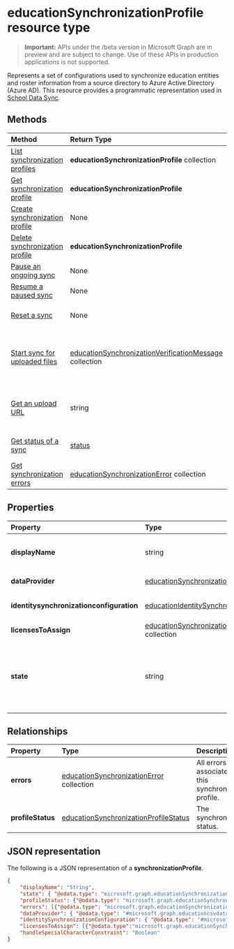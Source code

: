 # educationSynchronizationProfile resource type

> **Important:** APIs under the /beta version in Microsoft Graph are in preview and are subject to change. Use of these APIs in production applications is not supported.

Represents a set of configurations used to synchronize education entities and roster information from a source directory to Azure Active Directory (Azure AD). This resource provides a programmatic representation used in [School Data Sync](https://sds.microsoft.com).

## Methods

| Method | Return Type | Description |
|:-|:-|:-|
| [List synchronization profiles](../api/educationsynchronizationprofile_list.md) | **educationSynchronizationProfile** collection | Get a list of all the synchronization profiles in the tenant. |
| [Get synchronization profile](../api/educationsynchronizationprofile_get.md) | **educationSynchronizationProfile** | Retrieve a specific profile given the profile identifier. |
| [Create synchronization profile](../api/educationsynchronizationprofile_post.md) | None | Create a new synchronization profile. |
| [Delete synchronization profile](../api/educationsynchronizationprofile_delete.md) | **educationSynchronizationProfile** | Delete a specific profile given the profile identifier. |
| [Pause an ongoing sync](../api/educationsynchronizationprofile_pause.md) | None | Pause an ongoing synchronization. |
| [Resume a paused sync](../api/educationsynchronizationprofile_resume.md) | None | Resume a paused synchronization. |
| [Reset a sync](../api/educationsynchronizationprofile_reset.md) | None | Reset the state of the profile and restart synchronization. |
| [Start sync for uploaded files](../api/educationsynchronizationprofile_start.md) | [educationSynchronizationVerificationMessage](verificationMessage.md) collection| Verify the uploaded source files and start synchronization. Applies only when the data provider is [educationCsvDataProvider](educationcsvdataprovider.md). |
| [Get an upload URL](../api/educationsynchronizationprofile_uploadurl.md) | string | Return the short-lived URL to upload CSV data files. Applies only when the data provider is [educationCsvDataProvider](educationcsvdataprovider.md). |
| [Get status of a sync](../api/educationsynchronizationprofilestatus_get.md) | [status](synchronizationprofilestatus.md) | Return the status of a specific synchronization profile. |
| [Get synchronization errors](../api/educationsynchronizationerrors_get.md) | [educationSynchronizationError](educationsynchronizationerror.md) collection| Get all the errors generated during synchronization. |

## Properties

| Property | Type | Description |
|:-|:-|:-|
| **displayName** | string |  Name of the configuration profile for syncing identities.         |
| **dataProvider** | [educationSynchronizationDataProvider](educationsynchronizationdataprovider.md) |  The data provider used for the profile.         |
| **identitysynchronizationconfiguration** | [educationIdentitySynchronizationConfiguration](educationidentitysynchronizationconfiguration.md) | Identity [creation](educationidentitycreationconfiguration.md) or [matching](educationidentitymatchingconfiguration.md) configuration .        |
| **licensesToAssign** | [educationSynchronizationLicenseAssignment](educationsynchronizationlicenseassignment.md) collection|  License setup configuration.        |
| **state** | string |  The state of the profile. Possible values are: `provisioning`, `provisioned`, `provisioningFailed`, `deleting`, `deletionFailed`.          |

## Relationships

| Property | Type | Description |
|:-|:-|:-|
| **errors** | [educationSynchronizationError](educationsynchronizationerror.md) collection| All errors associated with this synchronization profile. |
| **profileStatus** | [educationSynchronizationProfileStatus](educationsynchronizationprofilestatus.md) | The synchronization status. |

## JSON representation
The following is a JSON representation of a **synchronizationProfile**.

<!-- {
  "blockType": "resource",
  "optionalProperties": [

  ],
  "@odata.type": "#microsoft.graph.educationSynchronizationProfile"
}-->

```json
{
    "displayName": "String",
    "state": { "@odata.type": "microsoft.graph.educationSynchronizationProfileState" },
    "profileStatus": {"@odata.type": "microsoft.graph.educationSynchronizationProfileStatus"},
    "errors": [{"@odata.type": "microsoft.graph.educationSynchronizationProfileStatus" }],
    "dataProvider": { "@odata.type": "#microsoft.graph.educationcsvdataprovider" },
    "identitySynchronizationConfiguration": { "@odata.type": "#microsoft.graph.educationIdentitySynchronizationConfiguration" },
    "licensesToAssign": [{"@odata.type":"microsoft.graph.educationSynchronizationLicenseAssignment"}],
    "handleSpecialCharacterConstraint": "Boolean"
}
```

